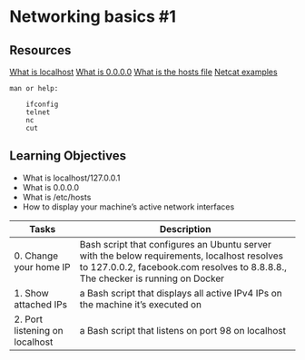 # Networking basics #1

## Resources
[What is localhost](https://intranet.alxswe.com/rltoken/Odcc_tyAQlcANCCrtmxo6A)
[What is 0.0.0.0](https://intranet.alxswe.com/rltoken/fUb9IpnxrNaddMljzwbhJQ)
[What is the hosts file](https://intranet.alxswe.com/rltoken/4_MBpFTulKliFM69jCPzOQ)
[Netcat examples](https://intranet.alxswe.com/rltoken/OR0lOEwAw9I1Rj4aGp1Ljg)

~~~
man or help:

    ifconfig
    telnet
    nc
    cut
~~~

## Learning Objectives

- What is localhost/127.0.0.1
- What is 0.0.0.0
- What is /etc/hosts
- How to display your machine’s active network interfaces

| Tasks | Description |
| ----- | ----------- |
| 0. Change your home IP | Bash script that configures an Ubuntu server with the below requirements, localhost resolves to 127.0.0.2, facebook.com resolves to 8.8.8.8., The checker is running on Docker |
| 1. Show attached IPs | a Bash script that displays all active IPv4 IPs on the machine it’s executed on |
| 2. Port listening on localhost | a Bash script that listens on port 98 on localhost |
